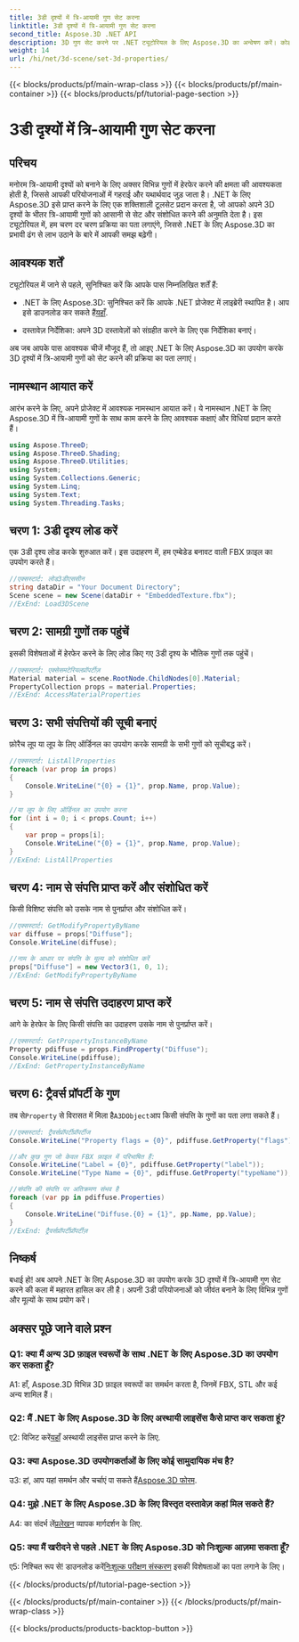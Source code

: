 ```yaml
---
title: 3डी दृश्यों में त्रि-आयामी गुण सेट करना
linktitle: 3डी दृश्यों में त्रि-आयामी गुण सेट करना
second_title: Aspose.3D .NET API
description: 3D गुण सेट करने पर .NET ट्यूटोरियल के लिए Aspose.3D का अन्वेषण करें। कोड उदाहरणों के साथ चरण दर चरण जानें। अपने 3डी दृश्य हेरफेर कौशल को उन्नत करें।
weight: 14
url: /hi/net/3d-scene/set-3d-properties/
---
```


{{< blocks/products/pf/main-wrap-class >}}
{{< blocks/products/pf/main-container >}}
{{< blocks/products/pf/tutorial-page-section >}}

# 3डी दृश्यों में त्रि-आयामी गुण सेट करना

## परिचय

मनोरम त्रि-आयामी दृश्यों को बनाने के लिए अक्सर विभिन्न गुणों में हेरफेर करने की क्षमता की आवश्यकता होती है, जिससे आपकी परियोजनाओं में गहराई और यथार्थवाद जुड़ जाता है। .NET के लिए Aspose.3D इसे प्राप्त करने के लिए एक शक्तिशाली टूलसेट प्रदान करता है, जो आपको अपने 3D दृश्यों के भीतर त्रि-आयामी गुणों को आसानी से सेट और संशोधित करने की अनुमति देता है। इस ट्यूटोरियल में, हम चरण दर चरण प्रक्रिया का पता लगाएंगे, जिससे .NET के लिए Aspose.3D का प्रभावी ढंग से लाभ उठाने के बारे में आपकी समझ बढ़ेगी।

## आवश्यक शर्तें

ट्यूटोरियल में जाने से पहले, सुनिश्चित करें कि आपके पास निम्नलिखित शर्तें हैं:

-  .NET के लिए Aspose.3D: सुनिश्चित करें कि आपके .NET प्रोजेक्ट में लाइब्रेरी स्थापित है। आप इसे डाउनलोड कर सकते हैं[यहाँ](https://releases.aspose.com/3d/net/).

- दस्तावेज़ निर्देशिका: अपने 3D दस्तावेज़ों को संग्रहीत करने के लिए एक निर्देशिका बनाएं।

अब जब आपके पास आवश्यक चीजें मौजूद हैं, तो आइए .NET के लिए Aspose.3D का उपयोग करके 3D दृश्यों में त्रि-आयामी गुणों को सेट करने की प्रक्रिया का पता लगाएं।

## नामस्थान आयात करें

आरंभ करने के लिए, अपने प्रोजेक्ट में आवश्यक नामस्थान आयात करें। ये नामस्थान .NET के लिए Aspose.3D में त्रि-आयामी गुणों के साथ काम करने के लिए आवश्यक कक्षाएं और विधियां प्रदान करते हैं।

```csharp
using Aspose.ThreeD;
using Aspose.ThreeD.Shading;
using Aspose.ThreeD.Utilities;
using System;
using System.Collections.Generic;
using System.Linq;
using System.Text;
using System.Threading.Tasks;
```

## चरण 1: 3डी दृश्य लोड करें

एक 3डी दृश्य लोड करके शुरुआत करें। इस उदाहरण में, हम एम्बेडेड बनावट वाली FBX फ़ाइल का उपयोग करते हैं।

```csharp
//एक्सस्टार्ट: लोड3डीएससीन
string dataDir = "Your Document Directory";
Scene scene = new Scene(dataDir + "EmbeddedTexture.fbx");
//ExEnd: Load3DScene
```

## चरण 2: सामग्री गुणों तक पहुंचें

इसकी विशेषताओं में हेरफेर करने के लिए लोड किए गए 3डी दृश्य के भौतिक गुणों तक पहुंचें।

```csharp
//एक्सस्टार्ट: एक्सेसमटेरियलप्रॉपर्टीज़
Material material = scene.RootNode.ChildNodes[0].Material;
PropertyCollection props = material.Properties;
//ExEnd: AccessMaterialProperties
```

## चरण 3: सभी संपत्तियों की सूची बनाएं

फ़ोरैच लूप या लूप के लिए ऑर्डिनल का उपयोग करके सामग्री के सभी गुणों को सूचीबद्ध करें।

```csharp
//एक्सस्टार्ट: ListAllProperties
foreach (var prop in props)
{
    Console.WriteLine("{0} = {1}", prop.Name, prop.Value);
}

//या लूप के लिए ऑर्डिनल का उपयोग करना
for (int i = 0; i < props.Count; i++)
{
    var prop = props[i];
    Console.WriteLine("{0} = {1}", prop.Name, prop.Value);
}
//ExEnd: ListAllProperties
```

## चरण 4: नाम से संपत्ति प्राप्त करें और संशोधित करें

किसी विशिष्ट संपत्ति को उसके नाम से पुनर्प्राप्त और संशोधित करें।

```csharp
//एक्सस्टार्ट: GetModifyPropertyByName
var diffuse = props["Diffuse"];
Console.WriteLine(diffuse);

//नाम के आधार पर संपत्ति के मूल्य को संशोधित करें
props["Diffuse"] = new Vector3(1, 0, 1);
//ExEnd: GetModifyPropertyByName
```

## चरण 5: नाम से संपत्ति उदाहरण प्राप्त करें

आगे के हेरफेर के लिए किसी संपत्ति का उदाहरण उसके नाम से पुनर्प्राप्त करें।

```csharp
//एक्सस्टार्ट: GetPropertyInstanceByName
Property pdiffuse = props.FindProperty("Diffuse");
Console.WriteLine(pdiffuse);
//ExEnd: GetPropertyInstanceByName
```

## चरण 6: ट्रैवर्स प्रॉपर्टी के गुण

 तब से`Property` से विरासत में मिला है`A3DObject`आप किसी संपत्ति के गुणों का पता लगा सकते हैं।

```csharp
//एक्सस्टार्ट: ट्रैवर्सप्रॉपर्टीप्रॉपर्टीज
Console.WriteLine("Property flags = {0}", pdiffuse.GetProperty("flags"));

//और कुछ गुण जो केवल FBX फ़ाइल में परिभाषित हैं:
Console.WriteLine("Label = {0}", pdiffuse.GetProperty("label"));
Console.WriteLine("Type Name = {0}", pdiffuse.GetProperty("typeName"));

//संपत्ति की संपत्ति पर अतिक्रमण संभव है
foreach (var pp in pdiffuse.Properties)
{
    Console.WriteLine("Diffuse.{0} = {1}", pp.Name, pp.Value);
}
//ExEnd: ट्रैवर्सप्रॉपर्टीप्रॉपर्टीज़
```

## निष्कर्ष

बधाई हो! अब आपने .NET के लिए Aspose.3D का उपयोग करके 3D दृश्यों में त्रि-आयामी गुण सेट करने की कला में महारत हासिल कर ली है। अपनी 3डी परियोजनाओं को जीवंत बनाने के लिए विभिन्न गुणों और मूल्यों के साथ प्रयोग करें।

## अक्सर पूछे जाने वाले प्रश्न

### Q1: क्या मैं अन्य 3D फ़ाइल स्वरूपों के साथ .NET के लिए Aspose.3D का उपयोग कर सकता हूँ?

A1: हाँ, Aspose.3D विभिन्न 3D फ़ाइल स्वरूपों का समर्थन करता है, जिनमें FBX, STL और कई अन्य शामिल हैं।

### Q2: मैं .NET के लिए Aspose.3D के लिए अस्थायी लाइसेंस कैसे प्राप्त कर सकता हूं?

 ए2: विजिट करें[यहाँ](https://purchase.aspose.com/temporary-license/) अस्थायी लाइसेंस प्राप्त करने के लिए.

### Q3: क्या Aspose.3D उपयोगकर्ताओं के लिए कोई सामुदायिक मंच है?

 उ3: हां, आप यहां समर्थन और चर्चाएं पा सकते हैं[Aspose.3D फोरम](https://forum.aspose.com/c/3d/18).

### Q4: मुझे .NET के लिए Aspose.3D के लिए विस्तृत दस्तावेज़ कहां मिल सकते हैं?

 A4: का संदर्भ लें[प्रलेखन](https://reference.aspose.com/3d/net/) व्यापक मार्गदर्शन के लिए.

### Q5: क्या मैं खरीदने से पहले .NET के लिए Aspose.3D को निःशुल्क आज़मा सकता हूँ?

 ए5: निश्चित रूप से! डाउनलोड करें[निःशुल्क परीक्षण संस्करण](https://releases.aspose.com/) इसकी विशेषताओं का पता लगाने के लिए।

{{< /blocks/products/pf/tutorial-page-section >}}

{{< /blocks/products/pf/main-container >}}
{{< /blocks/products/pf/main-wrap-class >}}

{{< blocks/products/products-backtop-button >}}
